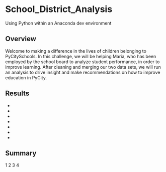 # School_District_Analysis
Using Python within an Anaconda dev environment
## Overview
Welcome to making a difference in the lives of children belonging to PyCitySchools. In this challenge, we will be helping Maria, who has been employed by the school board to analyze student performance, in order to improve learning. After cleaning and merging our two data sets, we will run an analysis to drive insight and make recommendations on how to improve education in PyCity.  
## Results
-
-
-
-
-
-
-

## Summary
1
2
3
4
